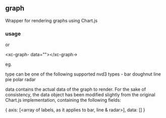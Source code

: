 ## graph

Wrapper for rendering graphs using Chart.js

### usage

<xc-graph type="<type>" data="<data>"></xc-graph>

or

<xc-graph-<type> data="<data>"></xc-graph-<type>>

eg.
  <xc-graph type="bar" data="..."></xc-graph>
  <xc-graph-line data="..."></xc-graph-line>

type can be one of the following supported nvd3 types -
  bar
  doughnut
  line
  pie
  polar
  radar

data contains the actual data of the graph to render. For the sake of consistency, the data object has been modified slightly from the original Chart.js implementation, containing the following fields:

{
  axis: [<array of labels, as it applies to bar, line & radar>],
  data: [<replacement for datasets and straight data contents>]
}
